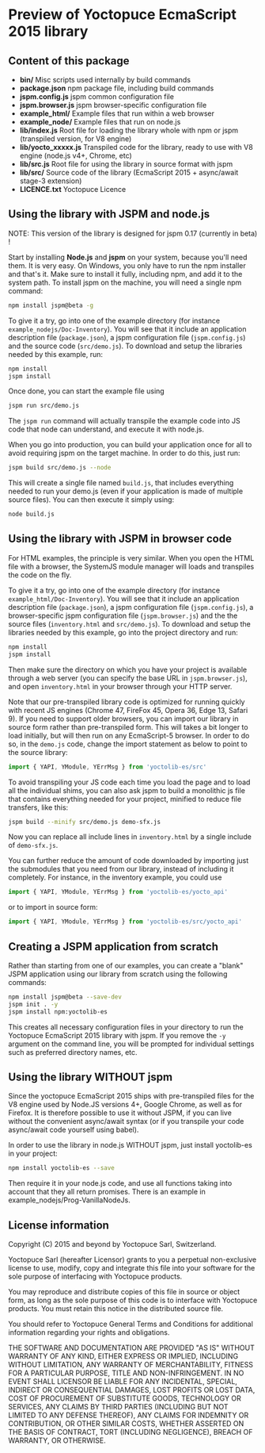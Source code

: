 Preview of Yoctopuce EcmaScript 2015 library
============================================

## Content of this package

* **bin/**
	Misc scripts used internally by build commands
* **package.json**
	npm package file, including build commands
* **jspm.config.js**
	jspm common configuration file
* **jspm.browser.js**
	jspm browser-specific configuration file
* **example_html/**
	Example files that run within a web browser
* **example_node/**
	Example files that run on node.js
* **lib/index.js**
	Root file for loading the library whole with npm or jspm (transpiled version, for V8 engine)
* **lib/yocto_xxxxx.js**
	Transpiled code for the library, ready to use with V8 engine (node.js v4+, Chrome, etc) 
* **lib/src.js**
	Root file for using the library in source format with jspm
* **lib/src/**
	Source code of the library (EcmaScript 2015 + async/await stage-3 extension)
* **LICENCE.txt**
	Yoctopuce Licence

## Using the library with JSPM and node.js

NOTE: This version of the library is designed for jspm 0.17 (currently in beta) !

Start by installing **Node.js** and **jspm** on your system, because you'll need them. It is very easy.
On Windows, you only have to run the npm installer and that's it. Make sure to install it fully,
including npm, and add it to the system path. To install jspm on the machine, you will need a single
npm command:
```bash
npm install jspm@beta -g
```

To give it a try, go into one of the example directory (for instance `example_nodejs/Doc-Inventory`). You will
see that it include an application description file (`package.json`), a jspm configuration file (`jspm.config.js`) and
the source code (`src/demo.js`). To download and setup the libraries needed by this example, run:
```bash
npm install
jspm install
```
Once done, you can start the example file using
```bash
jspm run src/demo.js
```
The `jspm run` command will actually transpile the example code into JS code that node can understand, and
execute it with node.js.

When you go into production, you can build your application once for all to avoid requiring jspm on the target
machine. In order to do this, just run:
```bash
jspm build src/demo.js --node
```
This will create a single file named `build.js`, that includes everything needed to run your demo.js (even if
your application is made of multiple source files). You can then execute it simply using:
```bash
node build.js
```

## Using the library with JSPM in browser code

For HTML examples, the principle is very similar. When you open the HTML file with a browser, the SystemJS module
manager will loads and transpiles the code on the fly.

To give it a try, go into one of the example directory (for instance `example_html/Doc-Inventory`). You will
see that it include an application description file (`package.json`), a jspm configuration file (`jspm.config.js`),
a browser-specific jspm configuration file (`jspm.browser.js`) and the the source files (`inventory.html`
and `src/demo.js`). To download and setup the libraries needed by this example, go into the project directory
and run:
```bash
npm install
jspm install
```
Then make sure the directory on which you have your project is available through a web server (you can specify
the base URL in `jspm.browser.js`), and open `inventory.html` in your browser through your HTTP server.

Note that our pre-transpiled library code is optimized for running quickly with recent JS engines (Chrome 47,
FireFox 45, Opera 36, Edge 13, Safari 9). If you need to support older browsers, you can import our library
in source form rather than pre-transpiled form. This will takes a bit longer to load initially, but will
then run on any EcmaScript-5 browser. In order to do so, in the `demo.js` code, change the import statement
as below to point to the source library:
```javascript
import { YAPI, YModule, YErrMsg } from 'yoctolib-es/src'
```

To avoid transpiling your JS code each time you load the page and to load all the individual shims, you can
also ask jspm to build a monolithic js file that contains everything needed for your project, minified to
reduce file transfers, like this:
```bash
jspm build --minify src/demo.js demo-sfx.js
```
Now you can replace all include lines in `inventory.html` by a single include of `demo-sfx.js`.

You can further reduce the amount of code downloaded by importing just the submodules that you need from
our library, instead of including it completely. For instance, in the inventory example, you could use
```javascript
import { YAPI, YModule, YErrMsg } from 'yoctolib-es/yocto_api'
```
or to import in source form:
```javascript
import { YAPI, YModule, YErrMsg } from 'yoctolib-es/src/yocto_api'
```

## Creating a JSPM application from scratch

Rather than starting from one of our examples, you can create a "blank" JSPM application using our library
from scratch using the following commands:
```bash
npm install jspm@beta --save-dev
jspm init . -y
jspm install npm:yoctolib-es
```

This creates all necessary configuration files in your directory to run the Yoctopuce EcmaScript 2015 library with
jspm. If you remove the `-y` argument on the command line, you will be prompted for individual settings such
as preferred directory names, etc.

## Using the library WITHOUT jspm

Since the yoctopuce EcmaScript 2015 ships with pre-transpiled files for the V8 engine used by Node.JS versions 4+,
Google Chrome, as well as for Firefox. It is therefore possible to use it without JSPM, if you can live without
the convenient async/await syntax (or if you transpile your code async/await code yourself using babel).

In order to use the library in node.js WITHOUT jspm, just install yoctolib-es in your project:
```bash
npm install yoctolib-es --save
```

Then require it in your node.js code, and use all functions taking into account that they all return
promises. There is an example in example_nodejs/Prog-VanillaNodeJs.

## License information

Copyright (C) 2015 and beyond by Yoctopuce Sarl, Switzerland.

Yoctopuce Sarl (hereafter Licensor) grants to you a perpetual
non-exclusive license to use, modify, copy and integrate this
file into your software for the sole purpose of interfacing
with Yoctopuce products.

You may reproduce and distribute copies of this file in
source or object form, as long as the sole purpose of this
code is to interface with Yoctopuce products. You must retain
this notice in the distributed source file.

You should refer to Yoctopuce General Terms and Conditions
for additional information regarding your rights and
obligations.

THE SOFTWARE AND DOCUMENTATION ARE PROVIDED "AS IS" WITHOUT
WARRANTY OF ANY KIND, EITHER EXPRESS OR IMPLIED, INCLUDING
WITHOUT LIMITATION, ANY WARRANTY OF MERCHANTABILITY, FITNESS
FOR A PARTICULAR PURPOSE, TITLE AND NON-INFRINGEMENT. IN NO
EVENT SHALL LICENSOR BE LIABLE FOR ANY INCIDENTAL, SPECIAL,
INDIRECT OR CONSEQUENTIAL DAMAGES, LOST PROFITS OR LOST DATA,
COST OF PROCUREMENT OF SUBSTITUTE GOODS, TECHNOLOGY OR
SERVICES, ANY CLAIMS BY THIRD PARTIES (INCLUDING BUT NOT
LIMITED TO ANY DEFENSE THEREOF), ANY CLAIMS FOR INDEMNITY OR
CONTRIBUTION, OR OTHER SIMILAR COSTS, WHETHER ASSERTED ON THE
BASIS OF CONTRACT, TORT (INCLUDING NEGLIGENCE), BREACH OF
WARRANTY, OR OTHERWISE.

